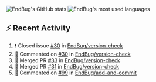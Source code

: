 ![EndBug's GitHub stats](https://github-readme-stats.vercel.app/api?username=endbug&show_icons=true)
![EndBug's most used languages](https://github-readme-stats.vercel.app/api/top-langs/?username=endbug&layout=compact)

## ⚡ Recent Activity

<!--START_SECTION:activity-->
1. ❗️ Closed issue [#30](https://github.com//EndBug/version-check/issues/30) in [EndBug/version-check](https://github.com//EndBug/version-check)
2. 💬 Commented on [#30](https://github.com//EndBug/version-check/issues/30) in [EndBug/version-check](https://github.com//EndBug/version-check)
3. 🎉 Merged PR [#33](https://github.com//EndBug/version-check/pull/33) in [EndBug/version-check](https://github.com//EndBug/version-check)
4. 🎉 Merged PR [#31](https://github.com//EndBug/version-check/pull/31) in [EndBug/version-check](https://github.com//EndBug/version-check)
5. 💬 Commented on [#99](https://github.com//EndBug/add-and-commit/issues/99) in [EndBug/add-and-commit](https://github.com//EndBug/add-and-commit)
<!--END_SECTION:activity-->
